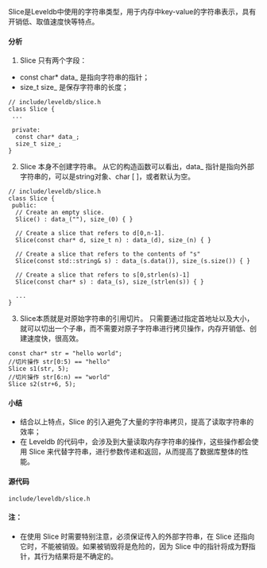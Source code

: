 Slice是Leveldb中使用的字符串类型，用于内存中key-value的字符串表示，具有开销低、取值速度快等特点。

#### 分析
1. Slice 只有两个字段：  
- const char* data_ 是指向字符串的指针；  
- size_t size_ 是保存字符串的长度；  
```
// include/leveldb/slice.h
class Slice {
 ...

 private:
  const char* data_;
  size_t size_;
}
```
2. Slice 本身不创建字符串。
从它的构造函数可以看出，data_ 指针是指向外部字符串的，可以是string对象、char [ ]，或者默认为空。
```
// include/leveldb/slice.h
class Slice {
 public:
  // Create an empty slice.
  Slice() : data_(""), size_(0) { }

  // Create a slice that refers to d[0,n-1].
  Slice(const char* d, size_t n) : data_(d), size_(n) { }

  // Create a slice that refers to the contents of "s"
  Slice(const std::string& s) : data_(s.data()), size_(s.size()) { }

  // Create a slice that refers to s[0,strlen(s)-1]
  Slice(const char* s) : data_(s), size_(strlen(s)) { }
  
  ...
}
```
3. Slice本质就是对原始字符串的引用切片。
只需要通过指定首地址以及大小，就可以切出一个子串，而不需要对原子字符串进行拷贝操作，内存开销低、创建速度快，很高效。
```
const char* str = "hello world";
//切片操作 str[0:5) == "hello"
Slice s1(str, 5);
//切片操作 str[6:n) == "world"
Slice s2(str+6, 5);
```
#### 小结
- 结合以上特点，Slice 的引入避免了大量的字符串拷贝，提高了读取字符串的效率；
- 在 Leveldb 的代码中，会涉及到大量读取内存字符串的操作，这些操作都会使用 Slice 来代替字符串，进行参数传递和返回，从而提高了数据库整体的性能。

#### 源代码
```
include/leveldb/slice.h
```

#### 注：
- 在使用 Slice 时需要特别注意，必须保证传入的外部字符串，在 Slice 还指向它时，不能被销毁。如果被销毁将是危险的，因为 Slice 中的指针将成为野指针，其行为结果将是不确定的。
